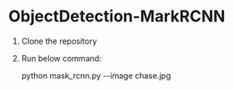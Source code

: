 # ObjectDetection-MarkRCNN

1. Clone the repository

2. Run below command:

   python mask_rcnn.py --image chase.jpg
 